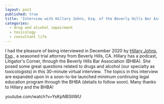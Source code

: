 ```yaml
---
layout: post
published: true
title: 'Interview with Hillary Johns, Esq. of the Beverly Hills Bar Association'
categories:
  - drug and alcohol impairment
  - toxicology
  - consultant life
---
```


I had the pleasure of being interviewed in December 2020 by [Hillary Johns, Esq](https://www.hillaryjohnstriallawyermh.com/attorney/hillary-johns/)., a seasoned trial attorney from Beverly Hills, CA. Hillary has a podcast, Litigator's Corner, through the Beverly Hills Bar Association (BHBA). She posed some great questions related to drugs and alcohol (our specialty as toxicologists) in this 30-minute virtual interview.&nbsp; The topics in this interview are expanded upon in a soon-to-be launched minimum continuing legal education program through the BHBA (details to follow soon). Many thanks to Hillary and the BHBA\!

youtube.com/watch?v=YsKpNBStIWU
